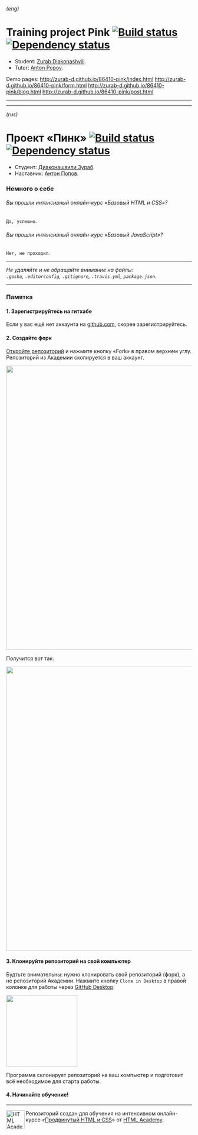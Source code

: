 _(eng)_
# Training project Pink [![Build status][travis-image]][travis-url] [![Dependency status][dependency-image]][dependency-url]

* Student: [Zurab Diakonashvili](https://htmlacademy.ru/profile/id86410).
* Tutor: [Anton Popov](https://htmlacademy.ru/profile/joker).

Demo pages:
  http://zurab-d.github.io/86410-pink/index.html
  http://zurab-d.github.io/86410-pink/form.html
  http://zurab-d.github.io/86410-pink/blog.html
  http://zurab-d.github.io/86410-pink/post.html

---
---


_(rus)_
# Проект «Пинк» [![Build status][travis-image]][travis-url] [![Dependency status][dependency-image]][dependency-url]

* Студент: [Диаконашвили Зураб](https://htmlacademy.ru/profile/id86410).
* Наставник: [Антон Попов](https://htmlacademy.ru/profile/joker).

### Немного о себе

###### Вы прошли интенсивный онлайн-курс «Базовый HTML и CSS»?
`Да, успешно`.

###### Вы прошли интенсивный онлайн-курс «Базовый JavaScript»?
`Нет, не проходил`.

---

_Не удаляйте и не обращайте внимание на файлы:_<br>
_`.gosha`, `.editorconfig`, `.gitignore`, `.travis.yml`, `package.json`._

---

### Памятка

#### 1. Зарегистрируйтесь на гитхабе

Если у вас ещё нет аккаунта на [github.com](https://github.com/join), скорее зарегистрируйтесь.

#### 2. Создайте форк

[Откройте репозиторий](https://github.com/up-htmlacademy/86410-pink) и нажмите кнопку «Fork» в правом верхнем углу. Репозиторий из Академии скопируется в ваш аккаунт.

<img width="769" alt="" src="https://cloud.githubusercontent.com/assets/10909/11118585/001eff4a-8954-11e5-9f14-6cc87a9561f8.png">

Получится вот так:

<img width="769" alt="" src="https://cloud.githubusercontent.com/assets/10909/11118586/004fe998-8954-11e5-8c41-cd5b5941543d.png">

#### 3. Клонируйте репозиторий на свой компьютер

Будтьте внимательны: нужно клонировать свой репозиторий (форк), а не репозиторий Академии. Нажмите кнопку `Clone in Desktop` в правой колонке для работы через [GitHub Desktop](https://desktop.github.com):

<img width="193" alt="" src="https://cloud.githubusercontent.com/assets/10909/11118587/005562ce-8954-11e5-8c61-2aec8240588d.png">

Программа склонирует репозиторий на ваш компьютер и подготовит всё необходимое для старта работы.

#### 4. Начинайте обучение!

---

<a href="https://htmlacademy.ru/advanced_intensive"><img align="left" width="50" height="50" title="HTML Academy" src="https://htmlacademy.ru/static/img/logo-github-adaptive.svg"></a>

Репозиторий создан для обучения на интенсивном онлайн-курсе «[Продвинутый HTML и CSS](https://htmlacademy.ru/advanced_intensive)» от [HTML Academy](https://htmlacademy.ru).

[travis-image]: https://travis-ci.org/up-htmlacademy/86410-pink.svg?branch=master
[travis-url]: https://travis-ci.org/up-htmlacademy/86410-pink
[dependency-image]: https://david-dm.org/up-htmlacademy/86410-pink.svg?style=flat-square
[dependency-url]: https://david-dm.org/up-htmlacademy/86410-pink
